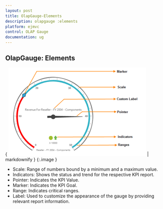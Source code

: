 ```yaml
---
layout: post
title: OlapGauge-Elements
description: olapgauge :elements
platform: ejmvc
control: OLAP Gauge
documentation: ug
---
```


## OlapGauge: Elements

{ ![](OlapGauge-Elements_images/OlapGauge-Elements_img1.png) | markdownify }
{:.image }


* Scale: Range of numbers bound by a minimum and a maximum value.
* Indicators: Shows the status and trend for the respective KPI report.
* Pointer: Indicates the KPI Value.
* Marker: Indicates the KPI Goal.
* Range: Indicates critical ranges.
* Label: Used to customize the appearance of the gauge by providing relevant report information.
